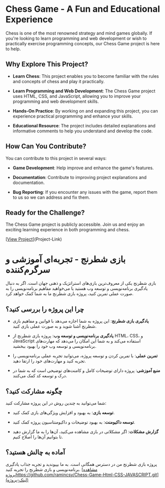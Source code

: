 # Chess Game - A Fun and Educational Experience

Chess is one of the most renowned strategy and mind games globally. If you're looking to learn programming and web development or wish to practically exercise programming concepts, our Chess Game project is here to help.

## Why Explore This Project?

- **Learn Chess**: This project enables you to become familiar with the rules and concepts of chess and play it practically.

- **Learn Programming and Web Development**: The Chess Game project uses HTML, CSS, and JavaScript, allowing you to improve your programming and web development skills.

- **Hands-On Practice**: By working on and expanding this project, you can experience practical programming and enhance your skills.

- **Educational Resource**: The project includes detailed explanations and informative comments to help you understand and develop the code.

## How Can You Contribute?

You can contribute to this project in several ways:

- **Game Development**: Help improve and enhance the game's features.

- **Documentation**: Contribute to improving project explanations and documentation.

- **Bug Reporting**: If you encounter any issues with the game, report them to us so we can address and fix them.

## Ready for the Challenge?

The Chess Game project is publicly accessible. Join us and enjoy an exciting learning experience in both programming and chess.

[[View Project](https://github.com/ramincsy/Chess-Game-Html-CSS-JAVASCRIPT.git)](Project-Link)




# بازی شطرنج - تجربه‌ای آموزشی و سرگرم‌کننده

بازی شطرنج یکی از معروف‌ترین بازی‌های استراتژیک و ذهنی جهان است. اگر به دنبال یادگیری برنامه‌نویسی و توسعه وب هستید یا می‌خواهید مفاهیم برنامه‌نویسی را به صورت عملی تمرین کنید، پروژه بازی شطرنج ما به شما کمک خواهد کرد.

## چرا این پروژه را بررسی کنید؟

- **یادگیری بازی شطرنج**: این پروژه به شما اجازه می‌دهد با قوانین و مفاهیم بازی شطرنج آشنا شوید و به صورت عملی بازی کنید.

- **یادگیری برنامه‌نویسی و توسعه وب**: پروژه بازی شطرنج از HTML، CSS، و JavaScript استفاده می‌کند و به شما این امکان را می‌دهد که مهارت‌های برنامه‌نویسی و توسعه وب خود را بهبود ببخشید.

- **تمرین عملی**: با تمرین کردن و توسعه پروژه، می‌توانید تجربه عملی برنامه‌نویسی را تجربه کنید و مهارت‌های خود را ارتقا دهید.

- **منبع آموزشی**: پروژه دارای توضیحات کامل و کامنت‌های توضیحی است که به شما در درک و توسعه کد کمک می‌کنند.

## چگونه مشارکت کنید؟

شما می‌توانید به چندین روش در این پروژه مشارکت کنید:

- **توسعه بازی**: به بهبود و افزایش ویژگی‌های بازی کمک کنید.

- **توسعه داکیومنت**: به بهبود توضیحات و داکیومنتاسیون پروژه کمک کنید.

- **گزارش مشکلات**: اگر مشکلاتی در بازی مشاهده می‌کنید، آن‌ها را به ما گزارش دهید تا بتوانیم آن‌ها را اصلاح کنیم.

## آماده به چالش هستید؟

پروژه بازی شطرنج من در دسترس همگانی است. به ما بپیوندید و تجربه جذاب یادگیری برنامه‌نویسی و بازی شطرنج را تجربه کنید.
[[مشاهده پروژه](https://github.com/ramincsy/Chess-Game-Html-CSS-JAVASCRIPT.git)https://github.com/ramincsy/Chess-Game-Html-CSS-JAVASCRIPT.git](لینک-پروژه)
